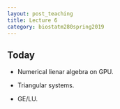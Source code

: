 ```yaml
---
layout: post_teaching
title: Lecture 6
category: biostatm280spring2019
---
```


## Today

* Numerical lienar algebra on GPU.

* Triangular systems.

* GE/LU.

